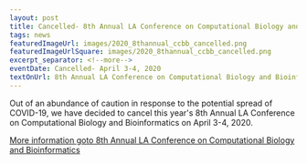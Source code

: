 ```yaml
---
layout: post
title: Cancelled- 8th Annual LA Conference on Computational Biology and Bioinformatics, April 3-4, 2020
tags: news
featuredImageUrl: images/2020_8thannual_ccbb_cancelled.png
featuredImageUrlSquare: images/2020_8thannual_ccbb_cancelled.png
excerpt_separator: <!--more-->
eventDate: Cancelled- April 3-4, 2020
textOnUrl: 8th Annual LA Conference on Computational Biology and Bioinformatics
---
```

<p>Out of an abundance of caution in response to the potential spread of COVID-19, we have decided to cancel this year's 8th Annual LA Conference on Computational Biology and Bioinformatics on April 3-4, 2020.
</p>
  <a class="button" href="{{ "/conference-on-biology-and-bioinformatics.html" | relative_url }}">More information goto 8th Annual LA Conference on Computational Biology and Bioinformatics</a>
